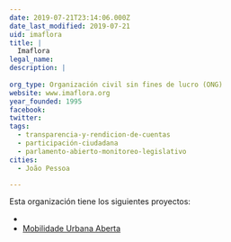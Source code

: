 ```yaml
---
date: 2019-07-21T23:14:06.000Z
date_last_modified: 2019-07-21
uid: imaflora
title: |
  Imaflora
legal_name: 
description: |
  
org_type: Organización civil sin fines de lucro (ONG)
website: www.imaflora.org
year_founded: 1995
facebook: 
twitter: 
tags:
  - transparencia-y-rendicion-de-cuentas
  - participación-ciudadana
  - parlamento-abierto-monitoreo-legislativo
cities: 
  - João Pessoa

---
```


Esta organización tiene los siguientes proyectos:

- [](/proyectos/mobilidade-urbana-aberta)
- [Mobilidade Urbana Aberta](/proyectos/mobilidade-urbana-aberta)
